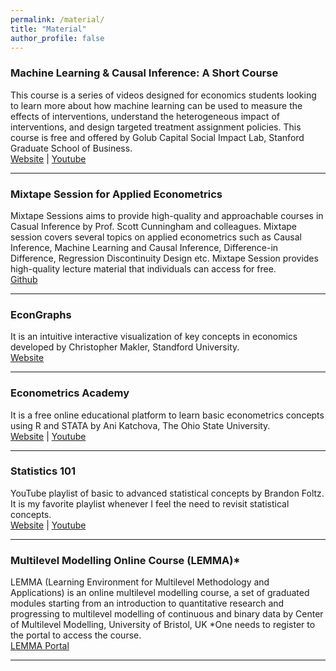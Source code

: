 ```yaml
---
permalink: /material/
title: "Material"
author_profile: false
---
```


### Machine Learning & Causal Inference: A Short Course
This course is a series of videos designed for economics students looking to learn more about how machine learning can be used to measure the effects of interventions, understand the heterogeneous impact of interventions, and design targeted treatment assignment policies. This course is free and offered by Golub Capital Social Impact Lab, Stanford Graduate School of Business. \
[Website](https://www.gsb.stanford.edu/faculty-research/labs-initiatives/sil/research/methods/ai-machine-learning/short-course) | [Youtube](https://youtube.com/playlist?list=PLxq_lXOUlvQAoWZEqhRqHNezS30lI49G-&si=yEJmsdznXXnnvlP6)

---

### Mixtape Session for Applied Econometrics
Mixtape Sessions aims to provide high-quality and approachable courses in Casual Inference by Prof. Scott Cunningham and colleagues. Mixtape session covers several topics on applied econometrics such as Causal Inference, Machine Learning and Causal Inference, Difference-in Difference, Regression Discontinuity Design etc. Mixtape Session provides high-quality lecture material that individuals can access for free.\
[Github](https://github.com/Mixtape-Sessions/)

---

### EconGraphs
It is an intuitive interactive visualization of key concepts in economics developed by Christopher Makler, Standford University.\
[Website](http://www.econgraphs.org)

--- 

### Econometrics Academy
It is a free online educational platform to learn basic econometrics concepts using R and STATA by Ani Katchova, The Ohio State University.\
[Website](https://sites.google.com/site/econometricsacademy/) | [Youtube](https://www.youtube.com/channel/UCAN7taaPrBLX2LiWbFmJZfw) 

---

### Statistics 101
YouTube playlist of basic to advanced statistical concepts by Brandon Foltz. It is my favorite playlist whenever I feel the need to revisit statistical concepts.\
[Website](https://www.bcfoltz.com/stats-101/) | [Youtube](https://www.youtube.com/watch?v=Rb8MnMEJTI4&list=PLyuzqMwtJuvKwadONz4R9H2JFrOi8LFWt&index=112) 

---

### Multilevel Modelling Online Course (LEMMA)*
LEMMA (Learning Environment for Multilevel Methodology and Applications) is an online multilevel modelling course, a set of graduated modules starting from an introduction to quantitative research and progressing to multilevel modelling of continuous and binary data by Center of Multilevel Modelling, University of Bristol, UK
*One needs to register to the portal to access the course.\
[LEMMA Portal](https://www.cmm.bris.ac.uk/lemma/?_gl=1*1ibbgpy*_ga*OTY5MDA3OTE1LjE3MDcxMTE2MDI.*_ga_6R8SPL3HLT*MTcwOTEwNzUzNi4yMC4xLjE3MDkxMDgwMDEuNjAuMC4w&_ga=2.249036423.1418765723.1709021721-969007915.1707111602)  

---
